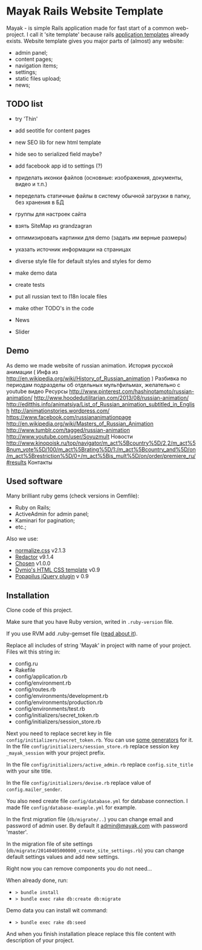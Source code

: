 Mayak Rails Website Template
============================

Mayak - is simple Rails application made for fast start of a common web-project. I call it 'site template' because rails [application templates](http://guides.rubyonrails.org/rails_application_templates.html) already exists. Website template gives you major parts of (almost) any website:

- admin panel;
- content pages;
- navigation items;
- settings;
- static files upload;
- news;


TODO list
---------

- try 'Thin'

- add seotitle for content pages
- new SEO lib for new html template
- hide seo to serialized field maybe?

- add facebook app id to settings (?)

- приделать иконки файлов (основные: изображения, документы, видео и т.п.)
- переделать статичные файлы в систему обычной загрузки в папку, без хранения в БД

- группы для настроек сайта

- взять SiteMap из grandzagran

- оптимизировать картинки для demo (задать им верные размеры)
- указать источник информации на страницах
- diverse style file for default styles and styles for demo
- make demo data

- create tests

- put all russian text to I18n locale files

- make other TODO's in the code

- News
- Slider


Demo
----
As demo we made website of russian animation.
История русской анимации ( Инфа из http://en.wikipedia.org/wiki/History_of_Russian_animation )
  Разбивка по периодам
    подразделы об отдельных мультфильмах, желательно с youtube видео
Ресурсы
  http://www.pinterest.com/hashinotamoto/russian-animation/
  http://www.hoodedutilitarian.com/2013/08/russian-animation/
  http://editthis.info/animatsiya/List_of_Russian_animation_subtitled_in_English
  http://animationstories.wordpress.com/
  https://www.facebook.com/russiananimationpage
  http://en.wikipedia.org/wiki/Masters_of_Russian_Animation
  http://www.tumblr.com/tagged/russian-animation
  http://www.youtube.com/user/Soyuzmult
Новости
  http://www.kinopoisk.ru/top/navigator/m_act%5Bcountry%5D/2,2/m_act%5Bnum_vote%5D/100/m_act%5Brating%5D/1:/m_act%5Bcountry_and%5D/on/m_act%5Brestriction%5D/0+/m_act%5Bis_mult%5D/on/order/premiere_ru/#results
Контакты


Used software
-------------
Many brilliant ruby gems (check versions in Gemfile):

- Ruby on Rails;
- ActiveAdmin for admin panel;
- Kaminari for pagination;
- etc.;

Also we use:

- [normalize.css](http://necolas.github.io/normalize.css/) v2.1.3
- [Redactor](http://imperavi.com/redactor/) v9.1.4
- [Chosen](http://harvesthq.github.io/chosen/) v1.0.0
- [Dymio's HTML CSS template](https://github.com/dymio/html-css-template) v0.9
- [Popapilus jQuery plugin](https://github.com/dymio/popapilus) v 0.9


Installation
------------
Clone code of this project.

Make sure that you have Ruby version, writed in `.ruby-version` file.

If you use RVM add .ruby-gemset file ([read about it](http://stackoverflow.com/questions/15708916/use-rvmrc-or-ruby-version-file-to-set-a-project-gemset-with-rvm)).

Replace all includes of string 'Mayak' in project with name of your project. Files wit this string in:

  - config.ru
  - Rakefile
  - config/application.rb
  - config/environment.rb
  - config/routes.rb
  - config/environments/development.rb
  - config/environments/production.rb
  - config/environments/test.rb
  - config/initializers/secret_token.rb
  - config/initializers/session_store.rb

Next you need to replace secret key in file `config/initializers/secret_token.rb`. You can use [some generators](http://www.andrewscompanies.com/tools/wep.asp) for it. In the file `config/initializers/session_store.rb` replace session key `_mayak_session` with your project prefix.

In the file `config/initializers/active_admin.rb` replace `config.site_title` with your site title.

In the file `config/initializers/devise.rb` replace value of `config.mailer_sender`.

You also need create file `config/database.yml` for database connection. I made file `config/database-example.yml` for example.

In the first migration file (`db/migrate/..`) you can change email and password of admin user. By default it admin@mayak.com with password 'master'.

In the migration file of site settings (`db/migrate/20140405000000_create_site_settings.rb`) you can change default settings values and add new settings.

Right now you can remove components you do not need...

When already done, run:

  - `> bundle install`
  - `> bundle exec rake db:create db:migrate`

Demo data you can install wit command:

  - `> bundle exec rake db:seed`

And when you finish installation pleace replace this file content with description of your project.
